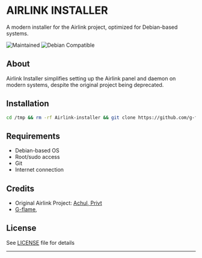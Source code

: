 # AIRLINK INSTALLER
A modern installer for the Airlink project, optimized for Debian-based systems.

![Maintained](https://img.shields.io/badge/Maintained-yes-green.svg)
![Debian Compatible](https://img.shields.io/badge/Debian-Compatible-blue)

## About

Airlink Installer simplifies setting up the Airlink panel and daemon on modern systems, despite the original project being deprecated.

## Installation

```bash
cd /tmp && rm -rf Airlink-installer && git clone https://github.com/g-flame-oss/Airlink-installer.git && sudo bash /tmp/Airlink-installer/script.sh
```

## Requirements

- Debian-based OS
- Root/sudo access
- Git
- Internet connection

## Credits

- Original Airlink Project: [Achul, Privt](https://github.com/airlinklabs)
- [G-flame](https://github.com/g-flame),

## License

See [LICENSE](LICENSE) file for details

---
